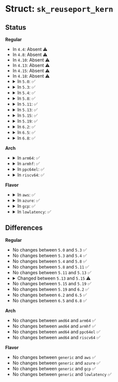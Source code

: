 # Struct: <code>sk_reuseport_kern</code>

## Status
<b>Regular</b>
<ul>
<li>
In <code>4.4</code>: Absent ⚠️
</li>
<li>
In <code>4.8</code>: Absent ⚠️
</li>
<li>
In <code>4.10</code>: Absent ⚠️
</li>
<li>
In <code>4.13</code>: Absent ⚠️
</li>
<li>
In <code>4.15</code>: Absent ⚠️
</li>
<li>
In <code>4.18</code>: Absent ⚠️
</li>
<li>
<details>
<summary>In <code>5.0</code>: ✅</summary>

```c
struct sk_reuseport_kern {
    struct sk_buff *skb;
    struct sock *sk;
    struct sock *selected_sk;
    void *data_end;
    u32 hash;
    u32 reuseport_id;
    bool bind_inany;
};
```
</details>
</li>
<li>
<details>
<summary>In <code>5.3</code>: ✅</summary>

```c
struct sk_reuseport_kern {
    struct sk_buff *skb;
    struct sock *sk;
    struct sock *selected_sk;
    void *data_end;
    u32 hash;
    u32 reuseport_id;
    bool bind_inany;
};
```
</details>
</li>
<li>
<details>
<summary>In <code>5.4</code>: ✅</summary>

```c
struct sk_reuseport_kern {
    struct sk_buff *skb;
    struct sock *sk;
    struct sock *selected_sk;
    void *data_end;
    u32 hash;
    u32 reuseport_id;
    bool bind_inany;
};
```
</details>
</li>
<li>
<details>
<summary>In <code>5.8</code>: ✅</summary>

```c
struct sk_reuseport_kern {
    struct sk_buff *skb;
    struct sock *sk;
    struct sock *selected_sk;
    void *data_end;
    u32 hash;
    u32 reuseport_id;
    bool bind_inany;
};
```
</details>
</li>
<li>
<details>
<summary>In <code>5.11</code>: ✅</summary>

```c
struct sk_reuseport_kern {
    struct sk_buff *skb;
    struct sock *sk;
    struct sock *selected_sk;
    void *data_end;
    u32 hash;
    u32 reuseport_id;
    bool bind_inany;
};
```
</details>
</li>
<li>
<details>
<summary>In <code>5.13</code>: ✅</summary>

```c
struct sk_reuseport_kern {
    struct sk_buff *skb;
    struct sock *sk;
    struct sock *selected_sk;
    void *data_end;
    u32 hash;
    u32 reuseport_id;
    bool bind_inany;
};
```
</details>
</li>
<li>
<details>
<summary>In <code>5.15</code>: ✅</summary>

```c
struct sk_reuseport_kern {
    struct sk_buff *skb;
    struct sock *sk;
    struct sock *selected_sk;
    struct sock *migrating_sk;
    void *data_end;
    u32 hash;
    u32 reuseport_id;
    bool bind_inany;
};
```
</details>
</li>
<li>
<details>
<summary>In <code>5.19</code>: ✅</summary>

```c
struct sk_reuseport_kern {
    struct sk_buff *skb;
    struct sock *sk;
    struct sock *selected_sk;
    struct sock *migrating_sk;
    void *data_end;
    u32 hash;
    u32 reuseport_id;
    bool bind_inany;
};
```
</details>
</li>
<li>
<details>
<summary>In <code>6.2</code>: ✅</summary>

```c
struct sk_reuseport_kern {
    struct sk_buff *skb;
    struct sock *sk;
    struct sock *selected_sk;
    struct sock *migrating_sk;
    void *data_end;
    u32 hash;
    u32 reuseport_id;
    bool bind_inany;
};
```
</details>
</li>
<li>
<details>
<summary>In <code>6.5</code>: ✅</summary>

```c
struct sk_reuseport_kern {
    struct sk_buff *skb;
    struct sock *sk;
    struct sock *selected_sk;
    struct sock *migrating_sk;
    void *data_end;
    u32 hash;
    u32 reuseport_id;
    bool bind_inany;
};
```
</details>
</li>
<li>
<details>
<summary>In <code>6.8</code>: ✅</summary>

```c
struct sk_reuseport_kern {
    struct sk_buff *skb;
    struct sock *sk;
    struct sock *selected_sk;
    struct sock *migrating_sk;
    void *data_end;
    u32 hash;
    u32 reuseport_id;
    bool bind_inany;
};
```
</details>
</li>
</ul>
<b>Arch</b>
<ul>
<li>
<details>
<summary>In <code>arm64</code>: ✅</summary>

```c
struct sk_reuseport_kern {
    struct sk_buff *skb;
    struct sock *sk;
    struct sock *selected_sk;
    void *data_end;
    u32 hash;
    u32 reuseport_id;
    bool bind_inany;
};
```
</details>
</li>
<li>
<details>
<summary>In <code>armhf</code>: ✅</summary>

```c
struct sk_reuseport_kern {
    struct sk_buff *skb;
    struct sock *sk;
    struct sock *selected_sk;
    void *data_end;
    u32 hash;
    u32 reuseport_id;
    bool bind_inany;
};
```
</details>
</li>
<li>
<details>
<summary>In <code>ppc64el</code>: ✅</summary>

```c
struct sk_reuseport_kern {
    struct sk_buff *skb;
    struct sock *sk;
    struct sock *selected_sk;
    void *data_end;
    u32 hash;
    u32 reuseport_id;
    bool bind_inany;
};
```
</details>
</li>
<li>
<details>
<summary>In <code>riscv64</code>: ✅</summary>

```c
struct sk_reuseport_kern {
    struct sk_buff *skb;
    struct sock *sk;
    struct sock *selected_sk;
    void *data_end;
    u32 hash;
    u32 reuseport_id;
    bool bind_inany;
};
```
</details>
</li>
</ul>
<b>Flavor</b>
<ul>
<li>
<details>
<summary>In <code>aws</code>: ✅</summary>

```c
struct sk_reuseport_kern {
    struct sk_buff *skb;
    struct sock *sk;
    struct sock *selected_sk;
    void *data_end;
    u32 hash;
    u32 reuseport_id;
    bool bind_inany;
};
```
</details>
</li>
<li>
<details>
<summary>In <code>azure</code>: ✅</summary>

```c
struct sk_reuseport_kern {
    struct sk_buff *skb;
    struct sock *sk;
    struct sock *selected_sk;
    void *data_end;
    u32 hash;
    u32 reuseport_id;
    bool bind_inany;
};
```
</details>
</li>
<li>
<details>
<summary>In <code>gcp</code>: ✅</summary>

```c
struct sk_reuseport_kern {
    struct sk_buff *skb;
    struct sock *sk;
    struct sock *selected_sk;
    void *data_end;
    u32 hash;
    u32 reuseport_id;
    bool bind_inany;
};
```
</details>
</li>
<li>
<details>
<summary>In <code>lowlatency</code>: ✅</summary>

```c
struct sk_reuseport_kern {
    struct sk_buff *skb;
    struct sock *sk;
    struct sock *selected_sk;
    void *data_end;
    u32 hash;
    u32 reuseport_id;
    bool bind_inany;
};
```
</details>
</li>
</ul>

## Differences
<b>Regular</b>
<ul>
<li>
No changes between <code>5.0</code> and <code>5.3</code> ✅
</li>
<li>
No changes between <code>5.3</code> and <code>5.4</code> ✅
</li>
<li>
No changes between <code>5.4</code> and <code>5.8</code> ✅
</li>
<li>
No changes between <code>5.8</code> and <code>5.11</code> ✅
</li>
<li>
No changes between <code>5.11</code> and <code>5.13</code> ✅
</li>
<li>
<details>
<summary>Changed between <code>5.13</code> and <code>5.15</code> ⚠️</summary>
<ul>
<li>
<b>Field added. </b>
<code>struct sock *migrating_sk</code>
</li>
</ul>
</details>
</li>
<li>
No changes between <code>5.15</code> and <code>5.19</code> ✅
</li>
<li>
No changes between <code>5.19</code> and <code>6.2</code> ✅
</li>
<li>
No changes between <code>6.2</code> and <code>6.5</code> ✅
</li>
<li>
No changes between <code>6.5</code> and <code>6.8</code> ✅
</li>
</ul>
<b>Arch</b>
<ul>
<li>
No changes between <code>amd64</code> and <code>arm64</code> ✅
</li>
<li>
No changes between <code>amd64</code> and <code>armhf</code> ✅
</li>
<li>
No changes between <code>amd64</code> and <code>ppc64el</code> ✅
</li>
<li>
No changes between <code>amd64</code> and <code>riscv64</code> ✅
</li>
</ul>
<b>Flavor</b>
<ul>
<li>
No changes between <code>generic</code> and <code>aws</code> ✅
</li>
<li>
No changes between <code>generic</code> and <code>azure</code> ✅
</li>
<li>
No changes between <code>generic</code> and <code>gcp</code> ✅
</li>
<li>
No changes between <code>generic</code> and <code>lowlatency</code> ✅
</li>
</ul>
